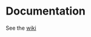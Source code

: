 # Documentation

See the [wiki](https://github.com/StefanScherer/atmega32u4strip/wiki/LED-strip-controlled-by-Atmega32u4-breakout-board)


